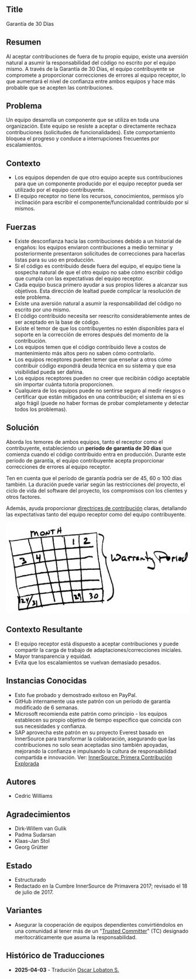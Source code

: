 ## Title

Garantía de 30 Días

## Resumen

Al aceptar contribuciones de fuera de tu propio equipo, existe una aversión natural a asumir la responsabilidad del código no escrito por el equipo mismo. A través de la Garantía de 30 Días, el equipo contribuyente se compromete a proporcionar correcciones de errores al equipo receptor, lo que aumentará el nivel de confianza entre ambos equipos y hace más probable que se acepten las contribuciones.

## Problema

Un equipo desarrolla un componente que se utiliza en toda una organización. Este equipo se resiste a aceptar o directamente rechaza contribuciones (solicitudes de funcionalidades). Este comportamiento bloquea el progreso y conduce a interrupciones frecuentes por escalamientos.

## Contexto

- Los equipos dependen de que otro equipo acepte sus contribuciones para que un componente producido por el equipo receptor pueda ser utilizado por el equipo contribuyente.
- El equipo receptor no tiene los recursos, conocimientos, permisos y/o inclinación para escribir el componente/funcionalidad contribuido por sí mismos.

## Fuerzas

- Existe desconfianza hacia las contribuciones debido a un historial de engaños: los equipos enviaron contribuciones a medio terminar y posteriormente presentaron solicitudes de correcciones para hacerlas listas para su uso en producción.
- Si el código es contribuido desde fuera del equipo, el equipo tiene la sospecha natural de que el otro equipo no sabe cómo escribir código que cumpla con las expectativas del equipo receptor.
- Cada equipo busca primero ayudar a sus propios líderes a alcanzar sus objetivos. Esta dirección de lealtad puede complicar la resolución de este problema.
- Existe una aversión natural a asumir la responsabilidad del código no escrito por uno mismo.
- El código contribuido necesita ser reescrito considerablemente antes de ser aceptado en la base de código.
- Existe el temor de que los contribuyentes no estén disponibles para el soporte en la corrección de errores después del momento de la contribución.
- Los equipos temen que el código contribuido lleve a costos de mantenimiento más altos pero no saben cómo controlarlo.
- Los equipos receptores pueden temer que enseñar a otros cómo contribuir código expondrá deuda técnica en su sistema y que esa visibilidad pueda ser dañina.
- Los equipos receptores pueden no creer que recibirán código aceptable sin importar cuánta tutoría proporcionen.
- Cualquiera de los equipos puede no sentirse seguro al medir riesgos o certificar que están mitigados en una contribución; el sistema en sí es algo frágil (puede no haber formas de probar completamente y detectar todos los problemas).

## Solución

Aborda los temores de ambos equipos, tanto el receptor como el contribuyente, estableciendo un **período de garantía de 30 días** que comienza cuando el código contribuido entra en producción. Durante este período de garantía, el equipo contribuyente acepta proporcionar correcciones de errores al equipo receptor.

Ten en cuenta que el período de garantía podría ser de 45, 60 o 100 días también. La duración puede variar según las restricciones del proyecto, el ciclo de vida del software del proyecto, los compromisos con los clientes y otros factores.

Además, ayuda proporcionar [directrices de contribución](./base-documentation.md) claras, detallando las expectativas tanto del equipo receptor como del equipo contribuyente.

![Garantía de 30 Días](../../../assets/img/thirtydaywarranty.jpg)

## Contexto Resultante

- El equipo receptor está dispuesto a aceptar contribuciones y puede compartir la carga de trabajo de adaptaciones/correcciones iniciales.
- Mayor transparencia y equidad.
- Evita que los escalamientos se vuelvan demasiado pesados.

## Instancias Conocidas

- Esto fue probado y demostrado exitoso en PayPal.
- GitHub internamente usa este patrón con un período de garantía modificado de 6 semanas.
- Microsoft recomienda este patrón como principio - los equipos establecen su propio objetivo de tiempo específico que coincida con sus necesidades y confianza.
- SAP aprovecha este patrón en su proyecto Everest basado en InnerSource para transformar la colaboración, asegurando que las contribuciones no solo sean aceptadas sino también apoyadas, mejorando la confianza e impulsando la cultura de responsabilidad compartida e innovación. Ver: [InnerSource: Primera Contribución Explorada](https://community.sap.com/t5/open-source-blogs/innersource-first-contribution-explored/ba-p/13644916)

## Autores

- Cedric Williams

## Agradecimientos

- Dirk-Willem van Gulik
- Padma Sudarsan
- Klaas-Jan Stol
- Georg Grütter

## Estado

* Estructurado
* Redactado en la Cumbre InnerSource de Primavera 2017; revisado el 18 de julio de 2017.

## Variantes

- Asegurar la cooperación de equipos dependientes convirtiéndolos en una comunidad al tener más de un "[Trusted Committer](./trusted-committer.md)" (TC) designado meritocráticamente que asuma la responsabilidad.


## Histórico de Traducciones

- **2025-04-03** - Tradución [Oscar Lobaton S.](https://github.com/ovas04)